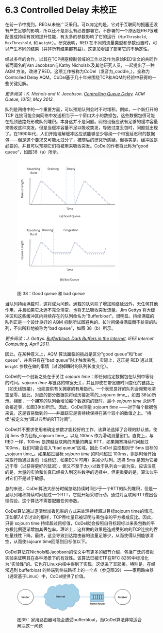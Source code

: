 # 6.3 Controlled Delay 未校正

在前一节中提到，RED从未被广泛采用。可以肯定的是，它对于互联网的拥塞还没有产生足够的影响，所以还不是那么有必要部署它。不部署的一个原因是RED很难配置成持续有效的提升性能，有太多的参数影响了它的运行（`MinThreshold`, `MaxThreshold`, 和 `Weight`）。研究表明，RED 在不同的流量类型和参数设置时，可以产生不同的结果（并非所有结果都有益）。这更加增加了部署它的不确定性。

经过多年的合作，以其在TCP拥塞控制领域的工作以及作为原始RED论文的共同作者而闻名的Van Jacobson与Kathy Nichols以及其他研究人员，一起提出了一种 AQM 方法，改进了RED。这项工作被称为CoDel（发音为_coddle_），全称为Controlled Delay AQM。CoDel基于几十年来围绕TCP和AQM的经验中获得的一些关键见解。

_更多阅读：K. Nichols and V. Jacobson._ [_Controlling Queue Delay_](https://queue.acm.org/detail.cfm?id=2209336)_. ACM Queue, 10(5), May 2012._

队列是网络中的一个重要方面，可以预期队列会时不时堆积。例如，一个新打开的TCP 连接可能会向网络中发送相当于一个窗口大小的数据包，这些数据包很可能在瓶颈链路处形成队列堆积。本身这并不是问题。网络设备应该有足够的缓冲容量来吸收这种突发。但是当缓冲容量不足以吸收突发，导致过度丢包时，问题就出现了。在1990年代，人们开始理解缓冲区应该能够至少容纳一个带宽延迟积的数据包——但是这个要求又可能太过分了，被随后的研究所质疑。但事实是，缓冲区是必要的，并且可以预期它们将被用来吸收突发。CoDel的作者将此称为“good queue”，如图38（a）所示。

<figure><img src="../.gitbook/assets/image (23).png" alt="" width="337"><figcaption><p>图 38：Good queue 和 bad queue</p></figcaption></figure>

当队列持续满载时，这将成为问题。满载的队列除了增加网络延迟外，无任何其他作用，并且如果它永远不完全清空，也将无法吸收突发流量。Jim Gettys 将大缓冲区和这些缓冲区内持续存在的队列命名为“Bufferbloat”。很明显，持续满载的队列正是一个设计良好的 AQM 机制所试图避免的。长时间保持满载而不排空的队列，不出所料地被称为“bad queue”，如图 38（b）所示。

_更多阅读：J. Gettys._ [_Bufferbloat: Dark Buffers in the Internet_](https://ieeexplore.ieee.org/document/5755608)_. IEEE Internet Computing, April 2011._

因此，在某种意义上，AQM 算法面临的挑战是区分“good queue”和“bad queue”，并且只有在“bad queue”时才触发丢包。实际上，这正是 RED 通过其 `Weight` 参数在做的事情（过滤掉瞬时的队列长度变化）。

CoDel的一个创新之处在于关注 _sojourn time_：即任何给定数据包在队列中等待的时间。_sojourn time_ 与链路的带宽无关，并且即使在带宽随时间变化的链路上（如无线链接），也能提供有关拥塞的有用指示。一个表现良好的队列会频繁地清空至零，因此，对应的部分数据包将经历接近零的_sojourn time_，如图 38(a)所示。相反，一个拥塞的队列会增加每个数据包的延时，最小 _sojourn time_ 永远不会接近零，如图38(b)所示。因此，CoDel测量 _sojourn time_ ——对于每个数据包来说，这是容易做到的——并跟踪它是否持续保持在某个较小的数值之上。“持续”被定义为“超过典型的RTT时间”。

CoDel并不要求使用者确定参数才能较好的工作，该算法选择了合理的默认值。使用 5ms 作为目标_sojourn time_，以及 100ms 作为滑动测量窗口。直觉上，与 RED 一样，100ms 是跨越互联网的流量的典型 RTT，如果拥塞持续时间超过 100ms，我们可能会进入“bad queue”区域。因此 CoDel 监控相对于 5ms 目标的_sojourn time_。如果超过目标 _sojourn time_ 的时间超过 100ms，则是时候开始采取行动通过丢包（或标记，如果ECN 可用）来减少队列。选择 5ms 是因为它接近于零（以获得更好的延迟），但又不至于太小以致于队列会一直为空。应该注意的是，大量的实验和仿真已经投入到这些数字的选择中，但更重要的是，算法似乎对它们不是过于敏感。

总的来说，CoDel算法大部分时候忽略持续时间少于一个RTT的队列堆积，但是一旦队列堆积持续时间超过一个RTT，它就开始采取行动。通过对互联网RTT做出合理假设，这个算法不需要配置任何参数。

CoDel算法通过逐渐增加丢包率的方式来处理持续超过目标sojourn time的情况。正如第7.4节讨论的那样，TCP吞吐量已被证明与丢包率的平方根成反比。因此，只要 sojourn time 持续超过目标值，CoDel就会按照自目标超标以来丢包数的平方根比例逐渐增加其丢包率。理论上，这样做的效果是造成受影响的TCP连接的吞吐量线性下降。最终，这会导致到达路由器的流量足够少，从而使得队列能够清空，从而使sojourn time回落到目标值以下。

CoDel算法在Nichols和Jacobson的论文中有更多的细节介绍，包括广泛的模拟实验来证明其在各种场景下的有效性。该算法已被IETF在RFC 8289中标准化为“实验性”的。它也在Linux内核中得到了实现，这促进了其部署。特别是，在经常遇到 bufferbloat 的终端到终端路径上的一个点（参见图39）——家用路由器（通常基于Linux）中，CoDel提供了价值。

<figure><img src="../.gitbook/assets/image (1).png" alt="" width="375"><figcaption><p>图39：家用路由器可能会遭受bufferbloat，而CoDel算法非常适合解决这一问题</p></figcaption></figure>

